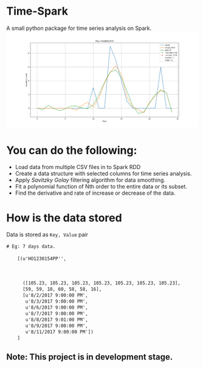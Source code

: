 # Time-Spark

A small python package for time series analysis on Spark. 
![rate-of-change-plot](plt.png)

# You can do the following:
* Load data from multiple CSV files in to Spark RDD
* Create a data structure with selected columns for time series analysis.
* Apply *Savitzky Golay* filtering algorithm for data smoothing. 
* Fit a polynomial function of Nth order to the entire data or its subset.
* Find the derivative and rate of increase or decrease of the data. 

# How is the data stored

Data is stored as `Key, Value` pair 

```
# Eg: 7 days data.

    [(u'HO1230154PP'',

 

      ([105.23, 105.23, 105.23, 105.23, 105.23, 105.23, 105.23],
      [59, 59, 18, 60, 58, 58, 16],
      [u'8/2/2017 9:00:00 PM',
       u'8/3/2017 9:00:00 PM',
       u'8/6/2017 9:00:00 PM',
       u'8/7/2017 9:00:00 PM',
       u'8/8/2017 9:01:00 PM',
       u'8/9/2017 9:00:00 PM',
       u'8/11/2017 9:00:00 PM'])
    ]

```

## Note: This project is in development stage.  

